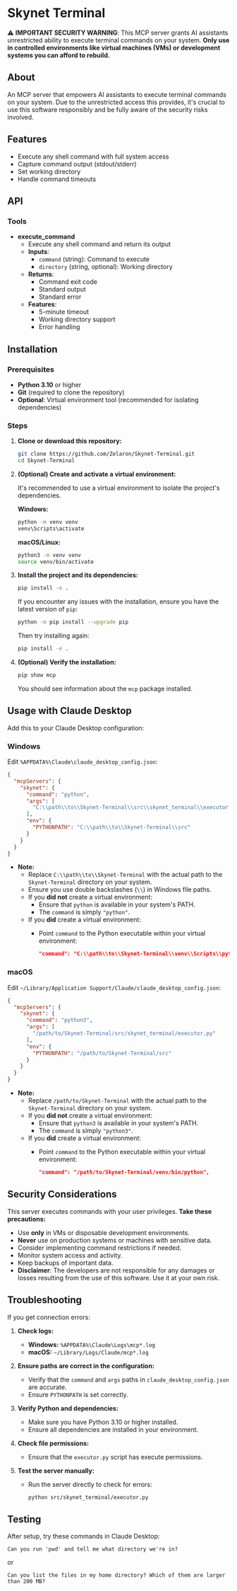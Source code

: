 # Skynet Terminal

⚠️ **IMPORTANT SECURITY WARNING**: This MCP server grants AI assistants unrestricted ability to execute terminal commands on your system. **Only use in controlled environments like virtual machines (VMs) or development systems you can afford to rebuild.**

## About

An MCP server that empowers AI assistants to execute terminal commands on your system. Due to the unrestricted access this provides, it's crucial to use this software responsibly and be fully aware of the security risks involved.

## Features

- Execute any shell command with full system access
- Capture command output (stdout/stderr)
- Set working directory
- Handle command timeouts

## API

### Tools

- **execute_command**
  - Execute any shell command and return its output
  - **Inputs**:
    - `command` (string): Command to execute
    - `directory` (string, optional): Working directory
  - **Returns**:
    - Command exit code
    - Standard output
    - Standard error
  - **Features**:
    - 5-minute timeout
    - Working directory support
    - Error handling

## Installation

### Prerequisites

- **Python 3.10** or higher
- **Git** (required to clone the repository)
- **Optional**: Virtual environment tool (recommended for isolating dependencies)

### Steps

1. **Clone or download this repository:**

   ```bash
   git clone https://github.com/Zelaron/Skynet-Terminal.git
   cd Skynet-Terminal
   ```

2. **(Optional) Create and activate a virtual environment:**

   It's recommended to use a virtual environment to isolate the project's dependencies.

   **Windows:**

   ```bash
   python -m venv venv
   venv\Scripts\activate
   ```

   **macOS/Linux:**

   ```bash
   python3 -m venv venv
   source venv/bin/activate
   ```

3. **Install the project and its dependencies:**

   ```bash
   pip install -e .
   ```

   If you encounter any issues with the installation, ensure you have the latest version of `pip`:

   ```bash
   python -m pip install --upgrade pip
   ```

   Then try installing again:

   ```bash
   pip install -e .
   ```

4. **(Optional) Verify the installation:**

   ```bash
   pip show mcp
   ```

   You should see information about the `mcp` package installed.

## Usage with Claude Desktop

Add this to your Claude Desktop configuration:

### Windows

Edit `%APPDATA%\Claude\claude_desktop_config.json`:

```json
{
  "mcpServers": {
    "skynet": {
      "command": "python",
      "args": [
        "C:\\path\\to\\Skynet-Terminal\\src\\skynet_terminal\\executor.py"
      ],
      "env": {
        "PYTHONPATH": "C:\\path\\to\\Skynet-Terminal\\src"
      }
    }
  }
}
```

- **Note:**
  - Replace `C:\\path\\to\\Skynet-Terminal` with the actual path to the `Skynet-Terminal` directory on your system.
  - Ensure you use double backslashes (`\\`) in Windows file paths.
  - If you **did not** create a virtual environment:
    - Ensure that `python` is available in your system's PATH.
    - The `command` is simply `"python"`.
  - If you **did** create a virtual environment:
    - Point `command` to the Python executable within your virtual environment:

      ```json
      "command": "C:\\path\\to\\Skynet-Terminal\\venv\\Scripts\\python.exe",
      ```

### macOS

Edit `~/Library/Application Support/Claude/claude_desktop_config.json`:

```json
{
  "mcpServers": {
    "skynet": {
      "command": "python3",
      "args": [
        "/path/to/Skynet-Terminal/src/skynet_terminal/executor.py"
      ],
      "env": {
        "PYTHONPATH": "/path/to/Skynet-Terminal/src"
      }
    }
  }
}
```

- **Note:**
  - Replace `/path/to/Skynet-Terminal` with the actual path to the `Skynet-Terminal` directory on your system.
  - If you **did not** create a virtual environment:
    - Ensure that `python3` is available in your system's PATH.
    - The `command` is simply `"python3"`.
  - If you **did** create a virtual environment:
    - Point `command` to the Python executable within your virtual environment:

      ```json
      "command": "/path/to/Skynet-Terminal/venv/bin/python",
      ```

## Security Considerations

This server executes commands with your user privileges. **Take these precautions:**

- Use **only** in VMs or disposable development environments.
- **Never** use on production systems or machines with sensitive data.
- Consider implementing command restrictions if needed.
- Monitor system access and activity.
- Keep backups of important data.
- **Disclaimer**: The developers are not responsible for any damages or losses resulting from the use of this software. Use it at your own risk.

## Troubleshooting

If you get connection errors:

1. **Check logs:**

   - **Windows:** `%APPDATA%\Claude\Logs\mcp*.log`
   - **macOS:** `~/Library/Logs/Claude/mcp*.log`

2. **Ensure paths are correct in the configuration:**

   - Verify that the `command` and `args` paths in `claude_desktop_config.json` are accurate.
   - Ensure `PYTHONPATH` is set correctly.

3. **Verify Python and dependencies:**

   - Make sure you have Python 3.10 or higher installed.
   - Ensure all dependencies are installed in your environment.

4. **Check file permissions:**

   - Ensure that the `executor.py` script has execute permissions.

5. **Test the server manually:**

   - Run the server directly to check for errors:

     ```bash
     python src/skynet_terminal/executor.py
     ```

## Testing

After setup, try these commands in Claude Desktop:

```
Can you run 'pwd' and tell me what directory we're in?
```

or

```
Can you list the files in my home directory? Which of them are larger than 200 MB?
```
